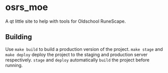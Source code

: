 # osrs_moe
A qt little site to help with tools for Oldschool RuneScape.

## Building
Use `make build` to build a production version of the project.
`make stage` and `make deploy` deploy the project
to the staging and production server respectively.  `stage` and
`deploy` automatically `build` the project before running.
